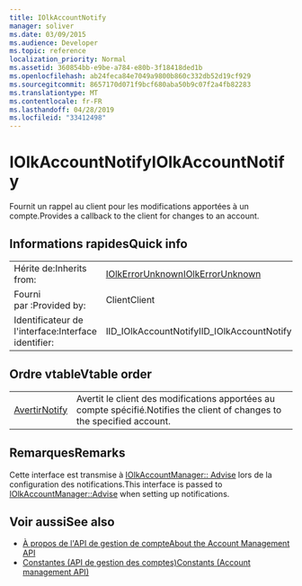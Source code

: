 ```yaml
---
title: IOlkAccountNotify
manager: soliver
ms.date: 03/09/2015
ms.audience: Developer
ms.topic: reference
localization_priority: Normal
ms.assetid: 360854bb-e9be-a784-e80b-3f18418ded1b
ms.openlocfilehash: ab24feca84e7049a9800b860c332db52d19cf929
ms.sourcegitcommit: 8657170d071f9bcf680aba50b9c07f2a4fb82283
ms.translationtype: MT
ms.contentlocale: fr-FR
ms.lasthandoff: 04/28/2019
ms.locfileid: "33412498"
---
```

# <a name="iolkaccountnotify"></a><span data-ttu-id="ad352-102">IOlkAccountNotify</span><span class="sxs-lookup"><span data-stu-id="ad352-102">IOlkAccountNotify</span></span>

<span data-ttu-id="ad352-103">Fournit un rappel au client pour les modifications apportées à un compte.</span><span class="sxs-lookup"><span data-stu-id="ad352-103">Provides a callback to the client for changes to an account.</span></span>
  
## <a name="quick-info"></a><span data-ttu-id="ad352-104">Informations rapides</span><span class="sxs-lookup"><span data-stu-id="ad352-104">Quick info</span></span>

|||
|:-----|:-----|
|<span data-ttu-id="ad352-105">Hérite de:</span><span class="sxs-lookup"><span data-stu-id="ad352-105">Inherits from:</span></span>  <br/> |[<span data-ttu-id="ad352-106">IOlkErrorUnknown</span><span class="sxs-lookup"><span data-stu-id="ad352-106">IOlkErrorUnknown</span></span>](iolkerrorunknown.md) <br/> |
|<span data-ttu-id="ad352-107">Fourni par :</span><span class="sxs-lookup"><span data-stu-id="ad352-107">Provided by:</span></span>  <br/> | <span data-ttu-id="ad352-108">Client</span><span class="sxs-lookup"><span data-stu-id="ad352-108">Client</span></span>  <br/> |
|<span data-ttu-id="ad352-109">Identificateur de l'interface:</span><span class="sxs-lookup"><span data-stu-id="ad352-109">Interface identifier:</span></span>  <br/> |<span data-ttu-id="ad352-110">IID_IOlkAccountNotify</span><span class="sxs-lookup"><span data-stu-id="ad352-110">IID_IOlkAccountNotify</span></span>  <br/> |
   
## <a name="vtable-order"></a><span data-ttu-id="ad352-111">Ordre vtable</span><span class="sxs-lookup"><span data-stu-id="ad352-111">Vtable order</span></span>

|||
|:-----|:-----|
|[<span data-ttu-id="ad352-112">Avertir</span><span class="sxs-lookup"><span data-stu-id="ad352-112">Notify</span></span>](iolkaccountnotify-notify.md) <br/> |<span data-ttu-id="ad352-113">Avertit le client des modifications apportées au compte spécifié.</span><span class="sxs-lookup"><span data-stu-id="ad352-113">Notifies the client of changes to the specified account.</span></span>  <br/> |
   
## <a name="remarks"></a><span data-ttu-id="ad352-114">Remarques</span><span class="sxs-lookup"><span data-stu-id="ad352-114">Remarks</span></span>

<span data-ttu-id="ad352-115">Cette interface est transmise à [IOlkAccountManager:: Advise](iolkaccountmanager-advise.md) lors de la configuration des notifications.</span><span class="sxs-lookup"><span data-stu-id="ad352-115">This interface is passed to [IOlkAccountManager::Advise](iolkaccountmanager-advise.md) when setting up notifications.</span></span> 
  
## <a name="see-also"></a><span data-ttu-id="ad352-116">Voir aussi</span><span class="sxs-lookup"><span data-stu-id="ad352-116">See also</span></span>

- [<span data-ttu-id="ad352-117">À propos de l'API de gestion de compte</span><span class="sxs-lookup"><span data-stu-id="ad352-117">About the Account Management API</span></span>](about-the-account-management-api.md) 
- [<span data-ttu-id="ad352-118">Constantes (API de gestion des comptes)</span><span class="sxs-lookup"><span data-stu-id="ad352-118">Constants (Account management API)</span></span>](constants-account-management-api.md)

